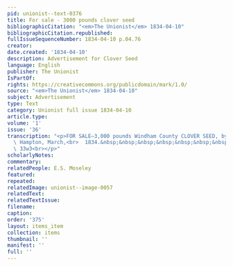 ```yaml
---
pid: unionist--text-0376
title: For sale - 3000 pounds clover seed
bibliographicCitation: "<em>The Unionist</em> 1834-04-10"
bibliographicCitation.republished: 
fullIssueSequenceNumber: 1834-04-10 p.04.76
creator: 
date.created: '1834-04-10'
description: Advertisement for Clover Seed
language: English
publisher: The Unionist
IsPartOf: 
rights: https://creativecommons.org/publicdomain/mark/1.0/
source: "<em>The Unionist</em> 1834-04-10"
subject: Advertisement
type: Text
category: Unionist full issue 1834-04-10
article.type: 
volume: '1'
issue: '36'
transcription: "<p>FOR SALE—3,000 pounds Windham County CLOVER SEED, by E.S. MOSELEY.</p><p>
  \ Hampton, March,<br>  1834.&nbsp;&nbsp;&nbsp;&nbsp;&nbsp;&nbsp;&nbsp;&nbsp;&nbsp;&nbsp;&nbsp;&nbsp;&nbsp;&nbsp;&nbsp;&nbsp;&nbsp;&nbsp;&nbsp;&nbsp;<br>
  \ 33w3<br></p>"
scholarlyNotes: 
commentary: 
relatedPeople: E.S. Moseley
featured: 
repeated: 
relatedImage: unionist--image-0057
relatedText: 
relatedTextIssue: 
filename: 
caption: 
order: '375'
layout: items_item
collection: items
thumbnail: ''
manifest: ''
full: ''
---
```

